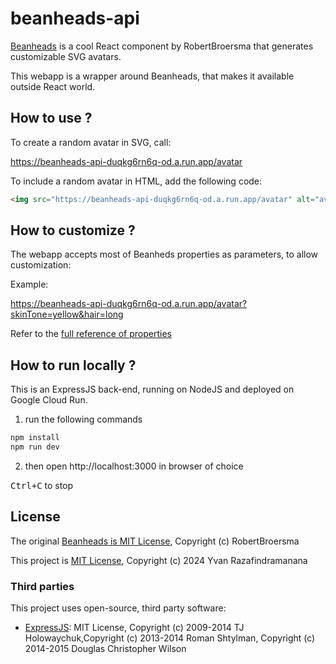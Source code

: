 # beanheads-api

[Beanheads](https://beanheads.robertbroersma.com/) is a cool React component by RobertBroersma that generates customizable SVG avatars.

This webapp is a wrapper around Beanheads, that makes it available outside React world.

## How to use ?

To create a random avatar in SVG, call:

https://beanheads-api-duqkg6rn6q-od.a.run.app/avatar

To include a random avatar in HTML, add the following code:

```html
<img src="https://beanheads-api-duqkg6rn6q-od.a.run.app/avatar" alt="avatar" />
```

## How to customize ?

The webapp accepts most of Beanheds properties as parameters, to allow customization:

Example:

https://beanheads-api-duqkg6rn6q-od.a.run.app/avatar?skinTone=yellow&hair=long

Refer to the [full reference of properties](https://github.com/RobertBroersma/beanheads?tab=readme-ov-file#props)

## How to run locally ?

This is an ExpressJS back-end, running on NodeJS and deployed on Google Cloud Run.

1. run the following commands

```bash
npm install
npm run dev
```

2. then open http://localhost:3000 in browser of choice

<kbd>Ctrl+C</kbd> to stop

## License

The original [Beanheads is MIT License](https://github.com/RobertBroersma/beanheads?tab=readme-ov-file#license), Copyright (c) RobertBroersma

This project is [MIT License](https://choosealicense.com/licenses/mit/), Copyright (c) 2024 Yvan Razafindramanana

### Third parties

This project uses open-source, third party software:

- [ExpressJS](https://github.com/expressjs/express): MIT License, Copyright (c) 2009-2014 TJ Holowaychuk,Copyright (c) 2013-2014 Roman Shtylman, Copyright (c) 2014-2015 Douglas Christopher Wilson 
